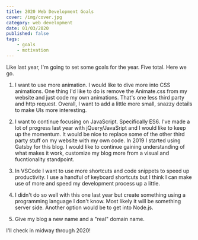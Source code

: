 ```yaml
---
title: 2020 Web Development Goals
cover: /img/cover.jpg
category: web development
date: 01/03/2020
published: false
tags: 
    - goals
    - motivation
---
```


Like last year, I'm going to set some goals for the year. Five total. Here we go.

1. I want to use more animation. I would like to dive more into CSS animations. One thing I'd like to do is remove the Animate.css from my website and just code my own animations. That's one less third party and http request. Overall, I want to add a little more small, snazzy details to make UIs more interesting.

2. I want to continue focusing on JavaScript. Specifically ES6. I've made a lot of progress last year with jQuery/JavaSript and I would like to keep up the momentum. It would be nice to replace some of the other third party stuff on my website with my own code. In 2019 I started using Gatsby for this blog. I would like to continue gaining understanding of what makes it work, customize my blog more from a visual and fucntionality standpoint.

3. In VSCode I want to use more shortcuts and code snippets to speed up productivity. I use a handful of keyboard shortcuts but I think I can make use of more and speed my development process up a little.

4. I didn't do so well with this one last year but create something using a programming language I don't know. Most likely it will be something server side. Another option would be to get into Node.js.

5. Give my blog a new name and a "real" domain name.

I'll check in midway through 2020!